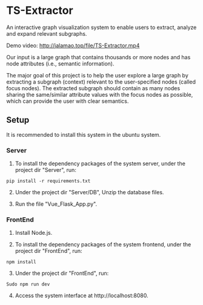 # TS-Extractor
An interactive graph visualization system to enable users to extract, analyze and expand relevant subgraphs.

Demo video: http://jalamao.top/file/TS-Extractor.mp4

Our input is a large graph that contains thousands or more nodes and has node attributes (i.e., semantic information).

The major goal of this project is to help the user explore a large graph by extracting a subgraph (context) relevant to the user-specified nodes (called focus nodes). The extracted subgraph should contain as many nodes sharing the same/similar attribute values with the focus nodes as possible, which can provide the user with clear semantics.
## Setup
It is recommended to install this system in the ubuntu system.
### Server
1. To install the dependency packages of the system server, under the project dir "Server", run:

`pip install -r requirements.txt`

2. Under the project dir "Server/DB", Unzip the database files.

3. Run the file "Vue_Flask_App.py".
### FrontEnd
1. Install Node.js.

2. To install the dependency packages of the system frontend, under the project dir "FrontEnd", run:

`npm install`

3. Under the project dir "FrontEnd", run:

`Sudo npm run dev`

4. Access the system interface at http://localhost:8080.
